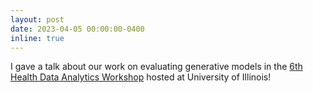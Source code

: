 ```yaml
---
layout: post
date: 2023-04-05 00:00:00-0400
inline: true
---
```


I gave a talk about our work on evaluating generative models in the [6th Health Data Analytics Workshop](https://healtheng.illinois.edu/healthdatasummit2023) hosted at University of Illinois!
